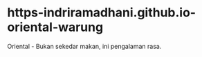 # https-indriramadhani.github.io-oriental-warung
Oriental - Bukan sekedar makan, ini pengalaman rasa.
